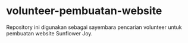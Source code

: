 # volunteer-pembuatan-website
Repository ini digunakan sebagai sayembara pencarian volunteer untuk pembuatan website Sunflower Joy.
